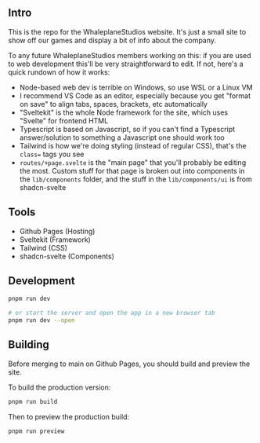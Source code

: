 ## Intro

This is the repo for the WhaleplaneStudios website. It's just a small site to show off our games and display a bit of info about the company.

To any future WhaleplaneStudios members working on this: if you are used to web development this'll be very straightforward to edit. If not, here's a quick rundown of how it works:
- Node-based web dev is terrible on Windows, so use WSL or a Linux VM
- I recommend VS Code as an editor, especially because you get "format on save" to align tabs, spaces, brackets, etc automatically
- "Sveltekit" is the whole Node framework for the site, which uses "Svelte" for frontend HTML
- Typescript is based on Javascript, so if you can't find a Typescript answer/solution to something a Javascript one should work too
- Tailwind is how we're doing styling (instead of regular CSS), that's the `class=` tags you see
- `routes/+page.svelte` is the "main page" that you'll probably be editing the most. Custom stuff for that page is broken out into components in the `lib/components` folder, and the stuff in the `lib/components/ui` is from shadcn-svelte


## Tools

- Github Pages (Hosting)
- Sveltekit (Framework)
- Tailwind (CSS)
- shadcn-svelte (Components)


## Development

```bash
pnpm run dev

# or start the server and open the app in a new browser tab
pnpm run dev --open
```


## Building

Before merging to main on Github Pages, you should build and preview the site.

To build the production version:

```bash
pnpm run build
```

Then to preview the production build:

```bash
pnpm run preview
```

